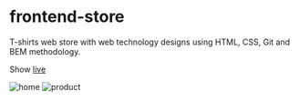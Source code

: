 # frontend-store

 T-shirts web store with web technology designs using HTML, CSS, Git and BEM methodology.

Show [live](https://jf-frontendstore.netlify.app/)


![home](https://user-images.githubusercontent.com/121473165/209875684-b4dd9a6f-43e6-44be-a396-2f079d919cf8.jpg)
![product](https://user-images.githubusercontent.com/121473165/209875690-18dd726e-c96e-431d-bb0d-0685881b0e15.jpg)
